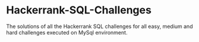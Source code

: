 # Hackerrank-SQL-Challenges

The solutions of all the Hackerrank SQL challenges for all easy, medium and hard challenges executed on MySql environment.
